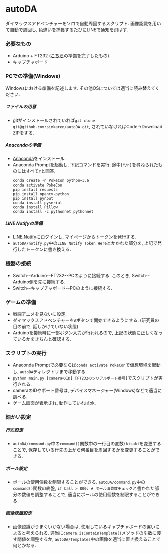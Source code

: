 autoDA
===

ダイマックスアドベンチャーをソロで自動周回するスクリプト.
画像認識を用いて自動で周回し, 色違いを捕獲するたびにLINEで通知を飛ばす.

### 必要なもの

* Arduino + FT232 ([こちら](https://qiita.com/chibi314/items/975784f6e951341fc6ce)の準備を完了したもの)
* キャプチャボード

### PCでの準備(Windows)

Windowsにおける準備を記述します. その他OSについては適当に読み替えてください.

##### ファイルの用意

* gitがインストールされていれば`git clone git@github.com:simkaren/autoDA.git`, されていなければCode→Download ZIPをする.

##### Anacondaの準備

* [Anaconda](https://www.anaconda.com/products/individual-d#download-section)をインストール.
* Anaconda Promptを起動し, 下記コマンドを実行. 途中`[Y/n]`を尋ねられたものにはすべて`Y`と回答.
	```
	conda create -n PokeCon python=3.6
	conda activate PokeCon
	pip install requests
	pip install opencv-python
	pip install pynput
	conda install pyserial
	conda install Pillow
	conda install -c pythonnet pythonnet
	```

##### LINE Notifyの準備

* [LINE Notify](https://notify-bot.line.me/ja/)にログインし, マイページからトークンを発行する.
* `autoDA/notify.py`中の`LINE Notify Token Here`とかかれた部分を, 上記で発行したトークンに書き換える.

### 機器の接続

* Switch--Arduino--FT232--PCのように接続する. このとき, Switch--Arduino側を先に接続する.
* Switch--キャプチャボード--PCのように接続する.

### ゲームの準備

* 戦闘アニメを見ないに設定.
* ダイマックスアドベンチャーを`A`ボタンで開始できるようにする. (研究員の目の前で, 話しかけていない状態)
* Arduinoを接続時に一部ボタン入力が行われるので, 上記の状態に正しくなっているかをきちんと確認する. 

### スクリプトの実行

* Anaconda Promptで必要ならば`conda activate PokeCon`で仮想環境を起動し, `autoDA`ディレクトリまで移動する.
* `python main.py [cameraのID] [FT232のシリアルポート番号]`でスクリプトが実行される.
* cameraのIDやポート番号は, デバイスマネージャー(Windows)などで適当に調べる.
* ゲーム画面が表示され, 動作していればok.

### 細かい設定

##### 行先設定

* `autoDA/command.py`中の`command()`関数中の一行目の変数`ikisaki`を変更することで, 保存している行先の上から何番目を周回するかを変更することができる.

##### ボール設定

* ボールの使用個数を制限することができる. `autoDA/command.py`中の`command()`関数の終盤, `if ball > 800: # ボール消費数チェック`と書かれた部分の数値を調整することで, 適当にボールの使用個数を制限することができる.

##### 画像認識設定

* 画像認識がうまくいかない場合は, 使用しているキャプチャボードの違いによると考えられる. 適当に`camera.isContainTemplate()`メソッドの引数に渡す閾値を調整するか, `autoDA/Templates`中の画像を適当に置き換えることで何とかなる.